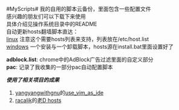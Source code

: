 #MyScripts#
我的自用的脚本云备份，里面包含一些配置文件  
感兴趣的朋友们可以下载下来使用  
具体介绍见操作系统目录中的README  
自动更新hosts翻墙脚本直达：  
[linux](https://github.com/the0demiurge/MyScripts/tree/master/linux/etc) 注意这个需要hosts列表来支持，列表放在/etc/host.list  
[windows](https://github.com/the0demiurge/MyScripts/tree/master/windows/update-hosts) 一个安装与一个卸载脚本，hosts源在install.bat里面设置好了
  
**adblock.list**: chrome中的AdBlock广告过滤里面的自定义部分  
**pac**: 记录了我收集的一部分pac自动配置脚本  
  
***使用了相关项目的成果***  
1. [yangyangwithgnu](https://github.com/yangyangwithgnu)的[use_vim_as_ide](https://github.com/yangyangwithgnu/use_vim_as_ide)  
2. [racaljk](https://github.com/racaljk)的[老D hosts](https://github.com/racaljk/hosts)
